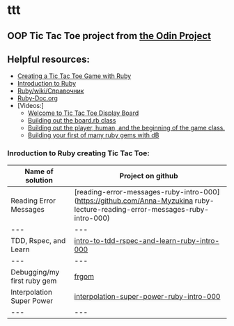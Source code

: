# ttt
## OOP Tic Tac Toe project from [the Odin Project](https://www.theodinproject.com/courses/ruby-programming/lessons/oop)

## Helpful resources:

* [Creating a Tic Tac Toe Game with Ruby](https://codequizzes.wordpress.com/2013/10/25/creating-a-tic-tac-toe-game-with-ruby/)
* [Introduction to Ruby](https://learn.co/tracks/introduction-to-ruby)
* [Ruby/wiki/Справочник](https://ru.wikibooks.org/wiki/Ruby/%D0%A1%D0%BF%D1%80%D0%B0%D0%B2%D0%BE%D1%87%D0%BD%D0%B8%D0%BA/Enumerable#Enumerable#all?)
* [Ruby-Doc.org](https://ruby-doc.org/)
* [Videos:]
  * [Welcome to Tic Tac Toe Display Board](https://www.youtube.com/watch?v=eTHFavSQQkY)
  * [Building out the board.rb class](https://www.youtube.com/watch?v=AD50ztTWW8Q)
  * [ Building out the player, human, and the beginning of the game class.](https://www.youtube.com/watch?v=pd6RFZp3QHg)
  * [Building your first of many ruby gems with dB](https://www.youtube.com/watch?v=NF_btGRGVnk)


### Inroduction to Ruby creating Tic Tac Toe:

Name of solution | Project on github
--- | --- 
Reading Error Messages | [reading-error-messages-ruby-intro-000](https://github.com/Anna-Myzukina ruby-lecture-reading-error-messages-ruby-intro-000) 
--- | ---
TDD, Rspec, and Learn | [intro-to-tdd-rspec-and-learn-ruby-intro-000](https://github.com/Anna-Myzukina/intro-to-tdd-rspec-and-learn-ruby-intro-000)
--- | --- 
Debugging/my first ruby gem | [frgom](https://github.com/Anna-Myzukina/frgom)
Interpolation Super Power | [interpolation-super-power-ruby-intro-000](https://github.com/Anna-Myzukina/interpolation-super-power-ruby-intro-000)
--- | ---

